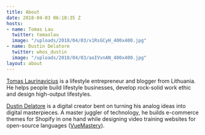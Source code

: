 ```yaml
---
title: About
date: 2018-04-03 06:18:35 Z
hosts:
- name: Tomas Lau
  twitter: tomaslau
  image: "/uploads/2018/04/03/x1RsGCyH_400x400.jpg"
- name: Dustin Delatore
  twitter: whos_dustin
  image: "/uploads/2018/04/03/aoIVvnAN_400x400.jpg"
layout: about
---
```


[Tomas Laurinavicius](https://tomaslau.com "TomasLau.com") is a lifestyle entrepreneur and blogger from Lithuania. He helps people build lifestyle businesses, develop rock-solid work ethic  
and design high-output lifestyles.

[Dustin Delatore](https://whosdustin.com "WhosDustin.com") is a digital creator bent on turning his analog ideas into digital masterpieces. A master juggler of technology, he builds e-commerce themes for Shopify in one hand while designing video training websites for open-source languages ([VueMastery](https://vuemastery.com "VueMastery")).